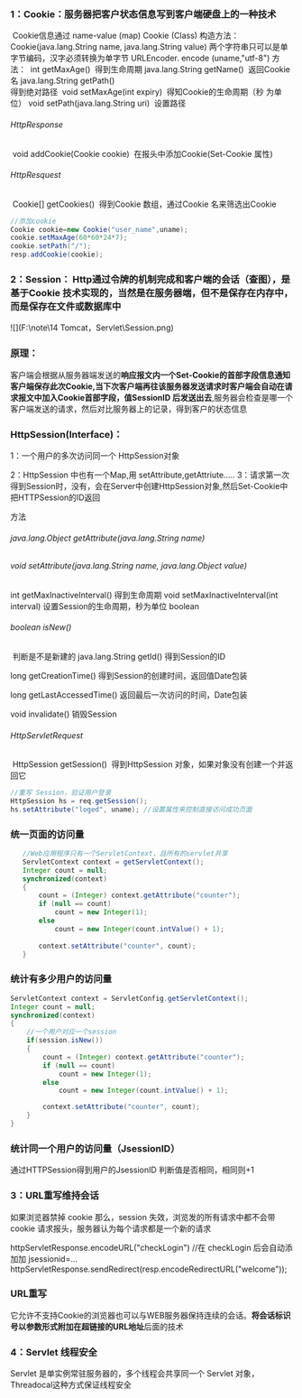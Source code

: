###  1：Cookie：服务器把客户状态信息写到客户端硬盘上的一种技术

​			Cookie信息通过 name-value (map)
 Cookie (Class)
  构造方法：
​	Cookie(java.lang.String name, java.lang.String value)
​		两个字符串只可以是单字节编码，汉字必须转换为单字节    URLEncoder. encode (uname,"utf-8")
  方法：
​	int	getMaxAge() 
​         	得到生命周期
 	java.lang.String	getName() 
​          	返回Cookie名
 	java.lang.String	getPath()    
​          	得到绝对路径
​	void	setMaxAge(int expiry) 
​        	得知Cookie的生命周期（秒 为单位）
 	void	setPath(java.lang.String uri) 
​		设置路径

######   HttpResponse

​	 void addCookie(Cookie cookie) 
​		在报头中添加Cookie(Set-Cookie 属性)

######   HttpResquest

​	 Cookie[]	getCookies()
​		得到Cookie 数组，通过Cookie 名来筛选出Cookie

```Java
//添加cookie
Cookie cookie=new Cookie("user_name",uname);
cookie.setMaxAge(60*60*24*7);
cookie.setPath("/");
resp.addCookie(cookie);
```



###  2：Session： Http通过令牌的机制完成和客户端的会话（查图），是基于Cookie 技术实现的，当然是在服务器端，但不是保存在内存中，而是保存在文件或数据库中

![](F:\note\14 Tomcat，Servlet\Session.png)

### 原理：

客户端会根据从服务器端发送的**响应报文内一个Set-Cookie的首部字段信息通知客户端保存此次Cookie,**当下次客户端再往该服务器发送请求时客户端会自动在请求报文中**加入Cookie首部字段，值SessionID 后发送出去**,服务器会检查是哪一个客户端发送的请求，然后对比服务器上的记录，得到客户的状态信息


###   HttpSession(Interface)：

1：一个用户的多次访问同一个 HttpSession对象

2：HttpSession 中也有一个Map,用 setAttribute,getAttriute.....
3：请求第一次得到Session时，没有，会在Server中创建HttpSession对象,然后Set-Cookie中把HTTPSession的ID返回
	 
方法

###### 	java.lang.Object	getAttribute(java.lang.String name) 

###### 	void	setAttribute(java.lang.String name, java.lang.Object value) 

int	getMaxInactiveInterval() 
	得到生命周期
void	setMaxInactiveInterval(int interval)
	设置Session的生命周期，秒为单位 boolean	

###### boolean	isNew() 

​	判断是不是新建的
java.lang.String   getId() 
  		得到Session的ID

long	getCreationTime() 
	得到Session的创建时间，返回值Date包装

 long getLastAccessedTime() 
	返回最后一次访问的时间，Date包装

void	invalidate() 
	销毁Session

######  HttpServletRequest

​	 HttpSession	getSession() 
​		得到HttpSession 对象，如果对象没有创建一个并返回它

```java
//重写 Session，验证用户登录
HttpSession hs = req.getSession();
hs.setAttribute("loged", uname); //设置属性来控制直接访问成功页面
```



### 统一页面的访问量

```java
   //Web应用程序只有一个ServletContext，且所有的servlet共享
   ServletContext context = getServletContext();
   Integer count = null;
   synchronized(context)
   {
   	   count = (Integer) context.getAttribute("counter");
       if (null == count)
           count = new Integer(1);
       else
           count = new Integer(count.intValue() + 1);
       
       context.setAttribute("counter", count);
   }
```

### 统计有多少用户的访问量

```java
ServletContext context = ServletConfig.getServletContext();
Integer count = null;
synchronized(context)
{
    //一个用户对应一个session
    if(session.isNew())
	{
        count = (Integer) context.getAttribute("counter");
        if (null == count)
            count = new Integer(1);
        else
            count = new Integer(count.intValue() + 1);

        context.setAttribute("counter", count);
	}
}
```

### 统计同一个用户的访问量（JsessionID）

通过HTTPSession得到用户的JsessionID 判断值是否相同，相同则+1



###  3：URL重写维持会话

如果浏览器禁掉 cookie 那么，session 失效，浏览发的所有请求中都不会带 cookie 请求报头，服务器认为每个请求都是一个新的请求

   httpServletResponse.encodeURL("checkLogin") //在 checkLogin 后会自动添加加 jsessionid=...
   httpServletResponse.sendRedirect(resp.encodeRedirectURL("welcome"));

### URL重写

它允许不支持Cookie的浏览器也可以与WEB服务器保持连续的会话。**将会话标识号以参数形式附加在超链接的URL地址**后面的技术



###  4：Servlet  线程安全

Servlet 是单实例常驻服务器的，多个线程会共享同一个 Servlet 对象，Threadocal这种方式保证线程安全




